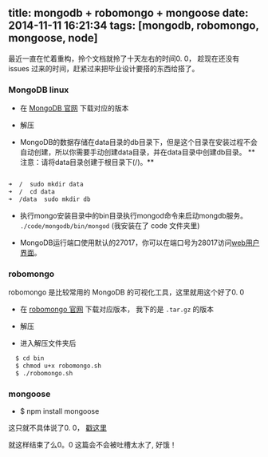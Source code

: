 title: mongodb + robomongo + mongoose
date: 2014-11-11 16:21:34
tags: [mongodb, robomongo, mongoose, node]
---

最近一直在忙着重构，拎个文档就拎了十天左右的时间0. 0， 趁现在还没有 issues 过来的时间，赶紧过来把毕业设计要搭的东西给搭了。

### MongoDB linux

- 在 [MongoDB 官网](http://www.mongodb.org/downloads) 下载对应的版本

- 解压

- MongoDB的数据存储在data目录的db目录下，但是这个目录在安装过程不会自动创建，所以你需要手动创建data目录，并在data目录中创建db目录。 ** 注意：请将data目录创建于根目录下(/)。**

```sh

➜  /  sudo mkdir data
➜  /  cd data 
➜  /data  sudo mkdir db

```

- 执行mongo安装目录中的bin目录执行mongod命令来启动mongdb服务。 `./code/mongodb/bin/mongod` (我安装在了 code 文件夹里)

- MongoDB运行端口使用默认的27017，你可以在端口号为28017访问[web用户界面](http://localhost:28017)。


### robomongo 

robomongo 是比较常用的 MongoDB 的可视化工具，这里就用这个好了0. 0

- 在 [robomongo 官网](http://robomongo.org/) 下载对应版本， 我下的是 `.tar.gz` 的版本

- 解压

- 进入解压文件夹后

```sh
  $ cd bin
  $ chmod u+x robomongo.sh
  $ ./robomongo.sh
```

### mongoose

- $ npm install mongoose

这只就不具体说了0. 0， [戳这里](https://github.com/learnboost/mongoose)

就这样结束了么0。0 这篇会不会被吐槽太水了, 好饿！

